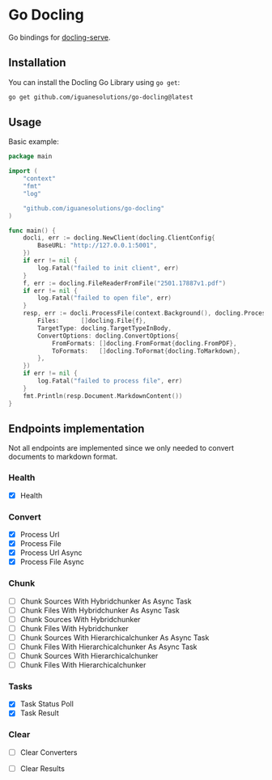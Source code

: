 # Go Docling

Go bindings for [docling-serve](https://github.com/docling-project/docling-serve).

## Installation

You can install the Docling Go Library using `go get`:

```sh
go get github.com/iguanesolutions/go-docling@latest
```

## Usage

Basic example:

```go
package main

import (
	"context"
	"fmt"
	"log"

	"github.com/iguanesolutions/go-docling"
)

func main() {
	docli, err := docling.NewClient(docling.ClientConfig{
		BaseURL: "http://127.0.0.1:5001",
	})
	if err != nil {
		log.Fatal("failed to init client", err)
	}
	f, err := docling.FileReaderFromFile("2501.17887v1.pdf")
	if err != nil {
		log.Fatal("failed to open file", err)
	}
	resp, err := docli.ProcessFile(context.Background(), docling.ProcessFileRequest{
		Files:      []docling.File{f},
		TargetType: docling.TargetTypeInBody,
		ConvertOptions: docling.ConvertOptions{
			FromFormats: []docling.FromFormat{docling.FromPDF},
			ToFormats:   []docling.ToFormat{docling.ToMarkdown},
		},
	})
	if err != nil {
		log.Fatal("failed to process file", err)
	}
	fmt.Println(resp.Document.MarkdownContent())
}
```

## Endpoints implementation

Not all endpoints are implemented since we only needed to convert documents to markdown format.

### Health

- [x] Health

### Convert

- [x] Process Url
- [x] Process File
- [x] Process Url Async
- [x] Process File Async

### Chunk

- [ ] Chunk Sources With Hybridchunker As Async Task
- [ ] Chunk Files With Hybridchunker As Async Task
- [ ] Chunk Sources With Hybridchunker
- [ ] Chunk Files With Hybridchunker
- [ ] Chunk Sources With Hierarchicalchunker As Async Task
- [ ] Chunk Files With Hierarchicalchunker As Async Task
- [ ] Chunk Sources With Hierarchicalchunker
- [ ] Chunk Files With Hierarchicalchunker

### Tasks

- [x] Task Status Poll
- [x] Task Result

### Clear

- [ ] Clear Converters
- [ ] Clear Results

